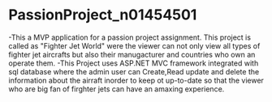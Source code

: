 # PassionProject_n01454501

-This a MVP application for a passion project assignment. This project is called as "Fighter Jet World" were the viewer can not only view all types of fighter jet aircrafts but also their manugacturer and countries who own an operate them.
-This Project uses ASP.NET MVC  framework integrated with sql database where the admin user can Create,Read  update and delete the information about the airraft inorder to keep ot up-to-date so that the viewer who are big fan of firghter jets can have an amaxing experience.
